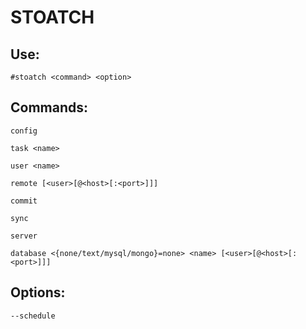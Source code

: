 # STOATCH


## Use:
  `#stoatch <command> <option>`


## Commands:

  `config`
  
  `task <name>`
  
  `user <name>`
  
  
  `remote [<user>[@<host>[:<port>]]]`
  
  `commit`
  
  `sync`
  
  `server`
  
  
  `database <{none/text/mysql/mongo}=none> <name> [<user>[@<host>[:<port>]]]`
  
  
## Options:

  `--schedule`
  
